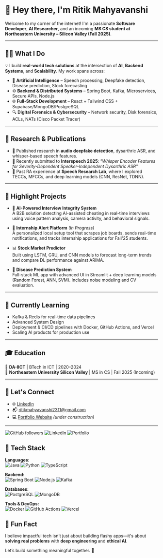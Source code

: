 # 👋 Hey there, I'm Ritik Mahyavanshi

Welcome to my corner of the internet! I'm a passionate **Software Developer**, **AI Researcher**, and an incoming **MS CS student at Northeastern University – Silicon Valley (Fall 2025)**.

---

## 👨‍💻 What I Do

💡 I build **real-world tech solutions** at the intersection of **AI**, **Backend Systems**, and **Scalability**. My work spans across:

- 🧠 **Artificial Intelligence** – Speech processing, Deepfake detection, Disease prediction, Stock forecasting  
- ⚙️ **Backend & Distributed Systems** – Spring Boot, Kafka, Microservices, Secure APIs, Node.js  
- 🌐 **Full-Stack Development** – React + Tailwind CSS + Supabase/MongoDB/PostgreSQL  
- 🔍 **Digital Forensics & Cybersecurity** – Network security, Disk forensics, ACLs, NATs (Cisco Packet Tracer)

---

## 🔬 Research & Publications

- 📄 Published research in **audio deepfake detection**, dysarthric ASR, and whisper-based speech features.
- 🎤 Recently submitted to **Interspeech 2025**: _"Whisper Encoder Features for Severity-Dependent Speaker-Independent Dysarthric ASR"_  
- 🧪 Past RA experience at **Speech Research Lab**, where I explored TECCs, MFCCs, and deep learning models (CNN, ResNet, TDNN).

---

## 🚀 Highlight Projects

- 🎯 **AI-Powered Interview Integrity System**  
  A B2B solution detecting AI-assisted cheating in real-time interviews using voice pattern analysis, camera activity, and behavioral signals.

- 💼 **Internship Alert Platform** *(In Progress)*  
  A personalized local setup tool that scrapes job boards, sends real-time notifications, and tracks internship applications for Fall'25 students.

- 📊 **Stock Market Predictor**  
  Built using LSTM, GRU, and CNN models to forecast long-term trends and compare DL performance against ARIMA.

- 🧬 **Disease Prediction System**  
  Full-stack ML app with advanced UI in Streamlit + deep learning models (Random Forest, ANN, SVM). Includes noise modeling and CV evaluation.

---

## 🎯 Currently Learning

- Kafka & Redis for real-time data pipelines  
- Advanced System Design  
- Deployment & CI/CD pipelines with Docker, GitHub Actions, and Vercel  
- Scaling AI products for production use

---

## 🎓 Education

📍 **DA-IICT** | BTech in ICT | 2020–2024  
📍 **Northeastern University Silicon Valley** | MS in CS | Fall 2025 (Incoming)  

---

## 💬 Let's Connect

- 🌐 [LinkedIn](https://www.linkedin.com/in/ritikmahyavanshi/)
- 📬 ritikmahyavanshi2311@gmail.com
- 💻 [Portfolio Website](https://ritikmahyavanshi.com) *(under construction)*

---
![GitHub followers](https://img.shields.io/github/followers/ritikmahy5?label=Follow&style=social)
![LinkedIn](https://img.shields.io/badge/-ritikmahyavanshi-blue?style=flat-square&logo=Linkedin&logoColor=white&link=https://linkedin.com/in/ritikmahyavanshi/)
![Portfolio](https://img.shields.io/badge/Portfolio-Live-green?style=flat-square&logo=vercel&link=https://ritikmahy5.vercel.app)

## 📌 Tech Stack

**Languages:**  
![Java](https://img.shields.io/badge/Java-%23ED8B00.svg?style=flat&logo=java&logoColor=white)
![Python](https://img.shields.io/badge/Python-3776AB.svg?style=flat&logo=python&logoColor=white)
![TypeScript](https://img.shields.io/badge/TypeScript-007ACC.svg?style=flat&logo=typescript&logoColor=white)

**Backend:**  
![Spring Boot](https://img.shields.io/badge/SpringBoot-%236DB33F.svg?style=flat&logo=springboot&logoColor=white)
![Node.js](https://img.shields.io/badge/Node.js-339933.svg?style=flat&logo=node.js&logoColor=white)
![Kafka](https://img.shields.io/badge/Apache%20Kafka-231F20.svg?style=flat&logo=apache-kafka&logoColor=white)

**Databases:**  
![PostgreSQL](https://img.shields.io/badge/PostgreSQL-316192.svg?style=flat&logo=postgresql&logoColor=white)
![MongoDB](https://img.shields.io/badge/MongoDB-47A248.svg?style=flat&logo=mongodb&logoColor=white)

**Tools & DevOps:**  
![Docker](https://img.shields.io/badge/Docker-2496ED.svg?style=flat&logo=docker&logoColor=white)
![GitHub Actions](https://img.shields.io/badge/GitHub%20Actions-2088FF.svg?style=flat&logo=github-actions&logoColor=white)
![Vercel](https://img.shields.io/badge/Vercel-000000.svg?style=flat&logo=vercel&logoColor=white)

## 🧠 Fun Fact

I believe impactful tech isn’t just about building flashy apps—it's about **solving real problems** with **deep engineering** and **ethical AI**.

Let’s build something meaningful together. 🚀
